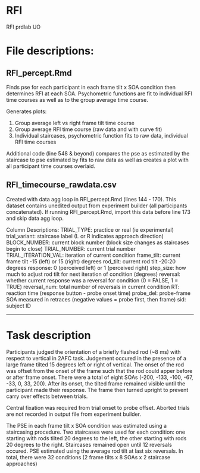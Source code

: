 # RFI
RFI prdlab UO

# File descriptions:

## RFI_percept.Rmd
Finds pse for each participant in each frame tilt x SOA condition then determines RFI at each SOA. Psychometric functions are fit to individual RFI time courses as well as to the group average time course. 

Generates plots: 
  1) Group average left vs right frame tilt time course
  2) Group average RFI time course (raw data and with curve fit)
  3) Individual staircases, psychometric function fits to raw data, individual RFI time courses

Additional code (line 548 & beyond) compares the pse as estimated by the staircase to pse estimated by fits to raw data as well as creates a plot with all participant time courses overlaid.

## RFI_timecourse_rawdata.csv 
Created with data agg loop in RFI_percept.Rmd (lines 144 - 170). This dataset contains unedited output from experiment builder (all participants concatenated). If running RFI_percept.Rmd, import this data before line 173 and skip data agg loop.

  Column Descriptions:
  TRIAL_TYPE:     practice or real (ie experimental)
  trial_variant:  staircase label (L or R indicates approach direction)
  BLOCK_NUMBER:   current block number (block size changes as staircases begin to close)
  TRIAL_NUMBER:   current trial number
  TRIAL_ITERATION_VAL: iteration of current condition
  frame_tilt:     current frame tilt -15 (left) or 15 (right) degrees
  rod_tilt:       current rod tilt -20:20 degrees
  response:       0 (perceived left) or 1 (perceived right)
  step_size:      how much to adjust rod tilt for next iteration of condition (degrees)
  reversal:       whether current response was a reversal for condition (0 = FALSE, 1 = TRUE)
  reversal_num:   total number of reversals in current condition
  RT:             reaction time (response button - probe onset time)
  probe_del:      probe-frame SOA measured in retraces (negative values = probe first, then frame)
  sid:            subject ID
  
--------------------------------------------------------

# Task description

Participants judged the orientation of a briefly flashed rod (~8 ms) with respect to vertical in 2AFC task. Judgement occured in the presence of a large frame tilted 15 degrees left or right of vertical. The onset of the rod was offset from the onset of the frame such that the rod could apper before or after frame onset. There were a total of eight SOAs (-200, -133, -100, -67, -33, 0, 33, 200). After its onset, the tilted frame remained visible until the participant made their response. The frame then turned upright to prevent carry over effects between trials.

Central fixation was required from trial onset to probe offset. Aborted trials are not recorded in output file from experiment builder.

The PSE in each frame tilt x SOA condition was estimated using a staircasing procedure. Two staircases were used for each condition: one starting with rods tilted 20 degrees to the left, the other starting with rods 20 degrees to the right. Staircases remained open until 12 reversals occured. PSE estimated using the average rod tilt at last six reversals. In total, there were 32 conditions (2 frame tilts x 8 SOAs x 2 staircase approaches)



